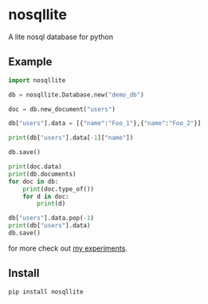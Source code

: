 # nosqllite
A lite nosql database for python 



## Example 


```python
import nosqllite

db = nosqllite.Database.new("demo_db")

doc = db.new_document("users")

db["users"].data = [{"name":"Foo_1"},{"name":"Foo_2"}]

print(db["users"].data[-1]["name"])

db.save() 

print(doc.data)
print(db.documents)
for doc in db:
    print(doc.type_of())
    for d in doc:
        print(d)

db["users"].data.pop(-1)
print(db["users"].data)
db.save()

```

for more check out [my experiments](./expr/expr.ipynb).


## Install 

```bash
pip install nosqllite
```